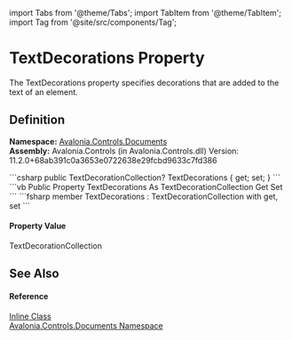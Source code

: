 import Tabs from '@theme/Tabs'; 
import TabItem from '@theme/TabItem'; 
import Tag from '@site/src/components/Tag'; 

# TextDecorations Property


The TextDecorations property specifies decorations that are added to the text of an element.



## Definition
**Namespace:** <a href="N_Avalonia_Controls_Documents">Avalonia.Controls.Documents</a>  
**Assembly:** Avalonia.Controls (in Avalonia.Controls.dll) Version: 11.2.0+68ab391c0a3653e0722638e29fcbd9633c7fd386

<Tabs groupId="api-code-preview">
<TabItem value="csharp" label="C#">
```csharp
public TextDecorationCollection? TextDecorations { get; set; }
```
</TabItem>
<TabItem value="vb" label="VB">
```vb
Public Property TextDecorations As TextDecorationCollection
	Get
	Set
```
</TabItem>
<TabItem value="fsharp" label="F#">
```fsharp
member TextDecorations : TextDecorationCollection with get, set
```
</TabItem>
</Tabs>



#### Property Value
TextDecorationCollection

## See Also


#### Reference
<a href="T_Avalonia_Controls_Documents_Inline">Inline Class</a>  
<a href="N_Avalonia_Controls_Documents">Avalonia.Controls.Documents Namespace</a>  
